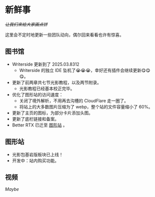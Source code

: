 # 新鲜事

<secondary-label ref="whats_new"/>

<show-structure depth="0"/>

<tldr>

*~~让我们来给大家画点饼~~*

这里会不定时地更新一些团队动向，偶尔回来看看也许有惊喜。
</tldr>

## 图书馆

- Writerside 更新到了 2025.03.8312
  - Writerside 的独立 IDE 坠机了😭😭😭，幸好还有插件会继续更新😋😋😋。
- 更新了前两章共七节光影教程，以及两节附录。
  - 光影教程已经基本校正完毕。
- 优化了图形站的访问速度：
  - 关闭了境外解析，不用再去沟槽的 CloudFlare 走一圈了。
  - 将站上的大多数图片压缩为了 webp，整个站的文件容量缩小了 60%。
- 更新了主页的图标，为部分卡片添加头图。
- 更新了底栏链接和备案。
- Better RTX 已迁至 [图形站](https://minegraph.cn/be/shaderpacks/65) 。

## 图形站

- 光影包基岩版板块已上线！
- 开发中：站内购买功能。

## 视频

_Maybe_
